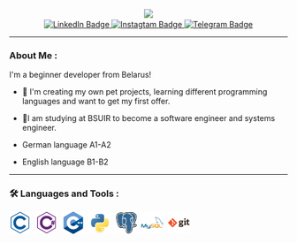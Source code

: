 <div id="header" align="center">
  <img src="https://media.giphy.com/media/ptqAPgghLtHOa0SLJS/giphy.gif" width="100"/>
  <div id="badges">
  <a href="https://www.linkedin.com/in/ivan-lavriv-3599b72a2/">
    <img src="https://img.shields.io/badge/linkedIn-blue?style=for-the-badge&logo=linkedin&logoColor=white" alt="LinkedIn Badge"/>
  </a>
  <a href="https://www.instagram.com/tochno_ne_ivan_lavriv/">
    <img src="https://img.shields.io/badge/instagram-blue?style=for-the-badge&logo=instagram&logoColor=white" alt="Instagtam Badge"/>
  </a>
  <a href="https://t.me/emokitty2007">
    <img src="https://img.shields.io/badge/telegram-blue?style=for-the-badge&logo=telegram&logoColor=white" alt="Telegram Badge"/>
  </a>
</div>
</div>

---

### About Me :
I'm a beginner developer from Belarus!
- :telescope: I'm creating my own pet projects, learning different programming languages ​​and want to get my first offer.

- :cowboy_hat_face:I am studying at BSUIR to become a software engineer and systems engineer.

- German language A1-A2
- English language B1-B2
---

### :hammer_and_wrench: Languages and Tools :
<div>
  <img src=https://raw.githubusercontent.com/devicons/devicon/55609aa5bd817ff167afce0d965585c92040787a/icons/c/c-line.svg title="С" alt="С" width="40" height="40"/>&nbsp;
  <img src=https://raw.githubusercontent.com/devicons/devicon/55609aa5bd817ff167afce0d965585c92040787a/icons/csharp/csharp-line.svg title="С#" alt="С#" width="40" height="40"/>&nbsp;
  <img src=https://raw.githubusercontent.com/devicons/devicon/55609aa5bd817ff167afce0d965585c92040787a/icons/cplusplus/cplusplus-original.svg title="С++" alt="С++" width="40" height="40"/>&nbsp;
  <img src=https://raw.githubusercontent.com/devicons/devicon/55609aa5bd817ff167afce0d965585c92040787a/icons/python/python-original.svg title="Python" alt="Python" width="40" height="40"/>&nbsp;
  <img src=https://raw.githubusercontent.com/devicons/devicon/55609aa5bd817ff167afce0d965585c92040787a/icons/postgresql/postgresql-original.svg title="Postgresql" alt="Postgresql" width="40" height="40"/>&nbsp;
  <img src="https://github.com/devicons/devicon/blob/master/icons/mysql/mysql-original-wordmark.svg" title="MySQL"  alt="MySQL" width="40" height="40"/>&nbsp;
  <img src="https://github.com/devicons/devicon/blob/master/icons/git/git-original-wordmark.svg" title="Git" **alt="Git" width="40" height="40"/>
</div>

